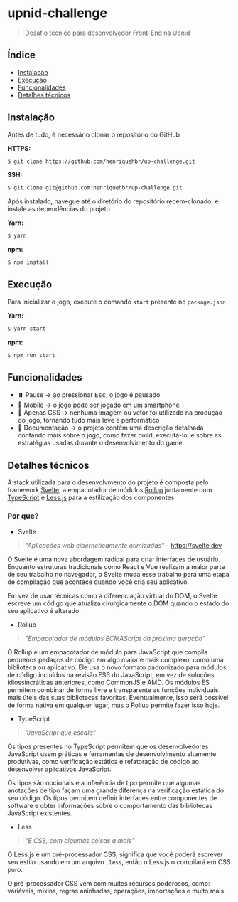 # upnid-challenge

> Desafio técnico para desenvolvedor Front-End na Upnid

## Índice

- [Instalação](#instalação)
- [Execução](#execução)
- [Funcionalidades](#funcionalidades)
- [Detalhes técnicos](#detalhes-técnicos)

## Instalação

Antes de tudo, é necessário clonar o repositório do GitHub

**HTTPS:**

```bash
$ git clone https://github.com/henriquehbr/up-challenge.git
```

**SSH:**

```bash
$ git clone git@github.com:henriquehbr/up-challenge.git
```

Após instalado, navegue até o diretório do repositório recém-clonado, e instale as dependências do projeto

**Yarn:**

```bash
$ yarn
```

**npm:**

```bash
$ npm install
```

## Execução

Para inicializar o jogo, execute o comando `start` presente no `package.json`

**Yarn:**

```bash
$ yarn start
```

**npm:**

```bash
$ npm run start
```

## Funcionalidades

- ⏸️ Pause → ao pressionar <kbd>Esc</kbd>, o jogo é pausado
- 📱 Mobile → o jogo pode ser jogado em um smartphone
- 🎨 Apenas CSS → nenhuma imagem ou vetor foi utilizado na produção do jogo, tornando tudo mais leve e performático
- 📝 Documentação → o projeto contém uma descrição detalhada contando mais sobre o jogo, como fazer build, executá-lo, e sobre as estratégias usadas durante o desenvolvimento do game.

## Detalhes técnicos

A stack utilizada para o desenvolvmento do projeto é composta pelo framework [Svelte](https://svelte.dev), a empacotador de módulos [Rollup](https://rollupjs.org) juntamente com [TypeScript](https://typescriptlang.org) e [Less.js](https://lesscss.org) para a estilização dos componentes

### Por que?

- Svelte

> *"Aplicações web cibernéticamente otimizadas"* - https://svelte.dev

O Svelte é uma nova abordagem radical para criar interfaces de usuário. Enquanto estruturas tradicionais como React e Vue realizam a maior parte de seu trabalho no navegador, o Svelte muda esse trabalho para uma etapa de compilação que acontece quando você cria seu aplicativo.

Em vez de usar técnicas como a diferenciação virtual do DOM, o Svelte escreve um código que atualiza cirurgicamente o DOM quando o estado do seu aplicativo é alterado.

- Rollup

> *"Empacotador de módulos ECMAScript da próxima geração"*

O Rollup é um empacotador de módulo para JavaScript que compila pequenos pedaços de código em algo maior e mais complexo, como uma biblioteca ou aplicativo. Ele usa o novo formato padronizado para módulos de código incluídos na revisão ES6 do JavaScript, em vez de soluções idiossincráticas anteriores, como CommonJS e AMD. Os módulos ES permitem combinar de forma livre e transparente as funções individuais mais úteis das suas bibliotecas favoritas. Eventualmente, isso será possível de forma nativa em qualquer lugar, mas o Rollup permite fazer isso hoje.

- TypeScript

> *"JavaScript que escala"*

Os tipos presentes no TypeScript permitem que os desenvolvedores JavaScript usem práticas e ferramentas de desenvolvimento altamente produtivas, como verificação estática e refatoração de código ao desenvolver aplicativos JavaScript.

Os tipos são opcionais e a inferência de tipo permite que algumas anotações de tipo façam uma grande diferença na verificação estática do seu código. Os tipos permitem definir interfaces entre componentes de software e obter informações sobre o comportamento das bibliotecas JavaScript existentes.

- Less

> *"É CSS, com algumas coisas a mais"*

O Less.js é um pré-processador CSS, significa que você poderá escrever seu estilo usando em um arquivo `.less`, então o Less.js o compilará em CSS puro.

O pré-processador CSS vem com muitos recursos poderosos, como: variáveis, mixins, regras aninhadas, operações, importações e muito mais.
